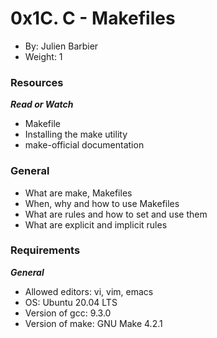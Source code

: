 # 0x1C. C - Makefiles

* By: Julien Barbier
* Weight: 1

### Resources
***Read or Watch***
+ Makefile
+ Installing the make utility
+ make-official documentation


### General
* What are make, Makefiles
* When, why and how to use Makefiles
* What are rules and how to set and use them
* What are explicit and implicit rules

### Requirements
***General***
+ Allowed editors: vi, vim, emacs
+ OS: Ubuntu 20.04 LTS
+ Version of gcc: 9.3.0
+ Version of make: GNU Make 4.2.1




